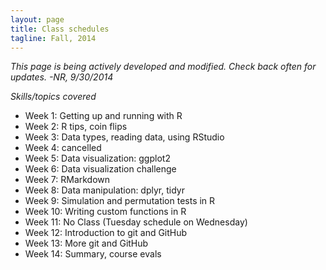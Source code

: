```yaml
---
layout: page
title: Class schedules
tagline: Fall, 2014
---
```



*This page is being actively developed and modified. Check back often for updates. 
-NR, 9/30/2014*

_Skills/topics covered_

* Week 1: Getting up and running with R
* Week 2: R tips, coin flips
* Week 3: Data types, reading data, using RStudio
* Week 4: cancelled
* Week 5: Data visualization: ggplot2
* Week 6: Data visualization challenge
* Week 7: RMarkdown
* Week 8: Data manipulation: dplyr, tidyr
* Week 9: Simulation and permutation tests in R
* Week 10: Writing custom functions in R
* Week 11: No Class (Tuesday schedule on Wednesday) <!-- group discussion of simulation design for reed-frost -->
* Week 12: Introduction to git and GitHub
* Week 13: More git and GitHub
* Week 14: Summary, course evals <!-- different ways to run R, blog post presentations -->

<!-- 
* Control structures (permutation test!)
* string manipulation
* writing functions
* different ways of running R (batch mode, interactive, knitr)
* git
* GitHub
* Probability distribution functions
* Vectorized operations
* Dates and times

_Activities_

* Lady tasting tea simulation (from MOSAIC)
* Facebook data visualization
* permutation test with facebook data
* estimate percentage of earth's surface covered with water, fraction w/in 5 miles of a highway, etc... (using mosaic, rgeo() and googleMap()) -->

<!--
```
places <- rgeo(2); places
northern.places <- rgeo(2, latlim=c(0,90)) ; northern.places
googleMap(position=places, radius=3, mark=TRUE, zoom=10)
```
* Lowell Reed simulation
* In-class visualization challenge (in teams, each student showing up with a draft)
* Walk through a visualization tutorial (with new data?)
* write a simple likelihood function
-->
